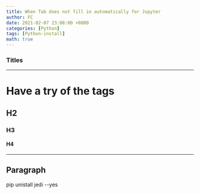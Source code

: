 ```yaml
---
title: When Tab does not fill in automatically for Jupyter
author: FC
date: 2021-02-07 23:08:00 +0800
categories: [Python]
tags: [Python-install]
math: true
---
```


### Titles

---

# Have a try of the tags

<h2 data-toc-skip>H2</h2>

<h3 data-toc-skip>H3</h3>

<h4>H4</h4>

---

## Paragraph

pip unistall jedi --yes

